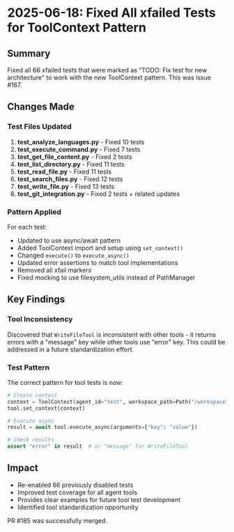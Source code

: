 # 2025-06-18: Fixed All xfailed Tests for ToolContext Pattern

## Summary
Fixed all 66 xfailed tests that were marked as "TODO: Fix test for new architecture" to work with the new ToolContext pattern. This was issue #167.

## Changes Made

### Test Files Updated
1. **test_analyze_languages.py** - Fixed 10 tests
2. **test_execute_command.py** - Fixed 7 tests
3. **test_get_file_content.py** - Fixed 2 tests
4. **test_list_directory.py** - Fixed 11 tests
5. **test_read_file.py** - Fixed 11 tests
6. **test_search_files.py** - Fixed 12 tests
7. **test_write_file.py** - Fixed 13 tests
8. **test_git_integration.py** - Fixed 2 tests + related updates

### Pattern Applied
For each test:
- Updated to use async/await pattern
- Added ToolContext import and setup using `set_context()`
- Changed `execute()` to `execute_async()`
- Updated error assertions to match tool implementations
- Removed all xfail markers
- Fixed mocking to use filesystem_utils instead of PathManager

## Key Findings

### Tool Inconsistency
Discovered that `WriteFileTool` is inconsistent with other tools - it returns errors with a "message" key while other tools use "error" key. This could be addressed in a future standardization effort.

### Test Pattern
The correct pattern for tool tests is now:
```python
# Create context
context = ToolContext(agent_id="test", workspace_path=Path("/workspace"))
tool.set_context(context)

# Execute async
result = await tool.execute_async(arguments={"key": "value"})

# Check results
assert "error" in result  # or "message" for WriteFileTool
```

## Impact
- Re-enabled 66 previously disabled tests
- Improved test coverage for all agent tools
- Provides clear examples for future tool test development
- Identified tool standardization opportunity

PR #185 was successfully merged.